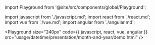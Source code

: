 import Playground from '@site/src/components/global/Playground';

import javascript from './javascript.md';
import react from './react.md';
import vue from './vue.md';
import angular from './angular.md';

<Playground size="240px" code={{ javascript, react, vue, angular }} src="usage/datetime/presentation/month-and-year/demo.html" />